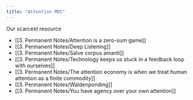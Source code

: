 ```yaml
---
title: "Attention MOC"
---
```

Our scarcest resource
+ [[3. Permanent Notes/Attention is a zero-sum game]]
+ [[3. Permanent Notes/Deep Listening]]
+ [[3. Permanent Notes/Salve corpus amanti]]
+ [[3. Permanent Notes/Technology keeps us stuck in a feedback loop with ourselves]]
+ [[3. Permanent Notes/The attention economy is when we treat human attention as a finite commodity]]
+ [[3. Permanent Notes/Waldenponding]]
+ [[3. Permanent Notes/You have agency over your own attention]]